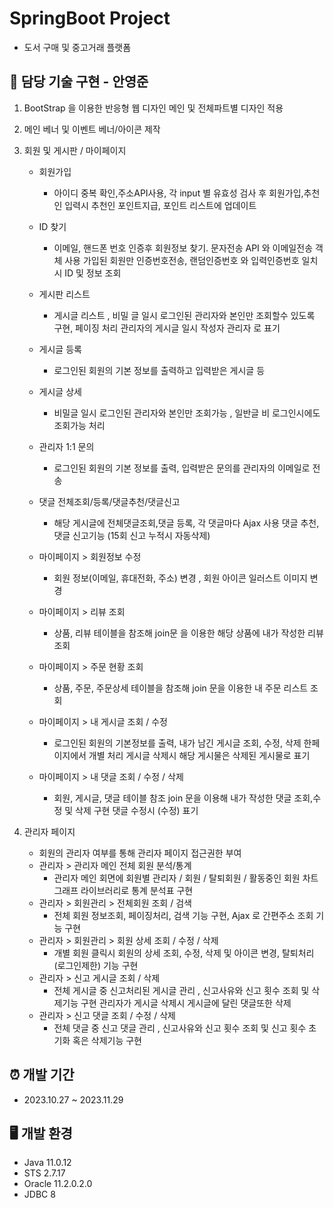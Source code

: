# SpringBoot Project
* 도서 구매 및 중고거래 플랫폼

## 📌 담당 기술 구현 - 안영준 
1) BootStrap 을 이용한 반응형 웹 디자인 메인 및 전체파트별 디자인 적용
2) 메인 베너 및 이벤트 베너/아이콘 제작 
3) 회원 및 게시판 / 마이페이지
   * 회원가입
     - 아이디 중복 확인,주소API사용, 각 input 별 유효성 검사 후 회원가입,추천인 입력시 추천인 포인트지급, 포인트 리스트에 업데이트
   * ID 찾기
     - 이메일, 핸드폰 번호 인증후 회원정보 찾기. 문자전송 API 와 이메일전송 객체 사용
       가입된 회원만 인증번호전송, 랜덤인증번호 와 입력인증번호 일치시 ID 및 정보 조회 
   * 게시판 리스트
     - 게시글 리스트 , 비밀 글 일시 로그인된 관리자와 본인만 조회할수 있도록 구현, 페이징 처리
     관리자의 게시글 일시 작성자 관리자 로 표기 
   * 게시글 등록
     - 로그인된 회원의 기본 정보를 출력하고 입력받은 게시글 등
   * 게시글 상세
     - 비밀글 일시 로그인된 관리자와 본인만 조회가능 , 일반글 비 로그인시에도 조회가능 처리
   * 관리자 1:1 문의
     - 로그인된 회원의 기본 정보를 출력, 입력받은 문의를 관리자의 이메일로 전송
   * 댓글 전체조회/등록/댓글추천/댓글신고
     - 해당 게시글에 전체댓글조회,댓글 등록, 각 댓글마다 Ajax 사용 댓글 추천, 댓글 신고기능 (15회 신고 누적시 자동삭제)
     
   * 마이페이지 > 회원정보 수정
     - 회원 정보(이메일, 휴대전화, 주소) 변경 , 회원 아이콘 일러스트 이미지 변경 
   * 마이페이지 > 리뷰 조회
     - 상품, 리뷰 테이블을 참조해 join문 을 이용한 해당 상품에 내가 작성한 리뷰 조회
   * 마이페이지 > 주문 현황 조회
     - 상품, 주문, 주문상세 테이블을 참조해 join 문을 이용한 내 주문 리스트 조회
   * 마이페이지 > 내 게시글 조회 / 수정 
     - 로그인된 회원의 기본정보를 출력, 내가 남긴 게시글 조회, 수정, 삭제 한페이지에서 개별 처리
       게시글 삭제시 해당 게시물은 삭제된 게시물로 표기 
   * 마이페이지 > 내 댓글 조회 / 수정 / 삭제
     - 회원, 게시글, 댓글 테이블 참조 join 문을 이용해 내가 작성한 댓글 조회,수정 및 삭제 구현
       댓글 수정시 (수정) 표기
       
4) 관리자 페이지
   * 회원의 관리자 여부를 통해 관리자 페이지 접근권한 부여
   * 관리자 > 관리자 메인 전체 회원 분석/통계
     - 관리자 메인 회면에 회원별 관리자 / 회원 / 탈퇴회원 / 활동중인 회원 차트 그래프 라이브러리로 통계 분석표 구현
   * 관리자 > 회원관리 >  전체회원 조회 / 검색
     - 전체 회원 정보조회, 페이징처리, 검색 기능 구현, Ajax 로 간편주소 조회 기능 구현
   * 관리자 > 회원관리 >  회원 상세 조회 / 수정 / 삭제 
     - 개별 회원 클릭시 회원의 상세 조회, 수정, 삭제 및 아이콘 변경, 탈퇴처리(로그인제한) 기능 구현 
   * 관리자 > 신고 게시글 조회 / 삭제
     - 전체 게시글 중 신고처리된 게시글 관리 , 신고사유와 신고 횟수 조회 및 삭제기능 구현
       관리자가 게시글 삭제시 게시글에 달린 댓글또한 삭제 
   * 관리자 > 신고 댓글 조회 / 수정 / 삭제
     - 전체 댓글 중 신고 댓글 관리 , 신고사유와 신고 횟수 조회 및 신고 횟수 초기화 혹은 삭제기능 구현

       
## ⏰ 개발 기간
* 2023.10.27 ~ 2023.11.29

## 🖥️ 개발 환경
* Java 11.0.12
* STS 2.7.17
* Oracle 11.2.0.2.0
* JDBC 8   

